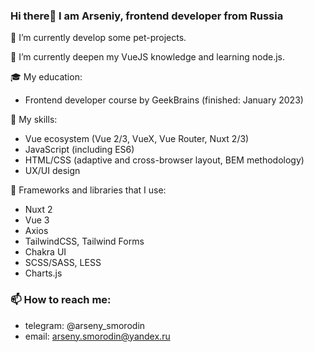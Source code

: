 ### Hi there👋 I am Arseniy, frontend developer from Russia 


🔭 I’m currently develop some pet-projects.  

🌱 I’m currently deepen my VueJS knowledge and learning node.js. 

🎓 My education:
- Frontend developer course by GeekBrains (finished: January 2023)

💪 My skills:
- Vue ecosystem (Vue 2/3, VueX, Vue Router, Nuxt 2/3)
- JavaScript (including ES6)
- HTML/CSS (adaptive and cross-browser layout, BEM methodology)
- UX/UI design

🧩 Frameworks and libraries that I use:
- Nuxt 2
- Vue 3
- Axios
- TailwindCSS, Tailwind Forms
- Chakra UI
- SCSS/SASS, LESS
- Charts.js

### 📫 How to reach me: 
- telegram: @arseny_smorodin
- email: arseny.smorodin@yandex.ru
